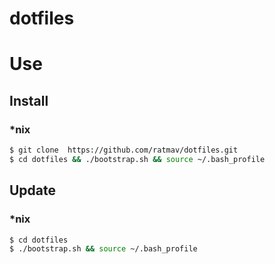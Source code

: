 dotfiles
========

# Use

## Install

### *nix

```bash
$ git clone  https://github.com/ratmav/dotfiles.git
$ cd dotfiles && ./bootstrap.sh && source ~/.bash_profile
```

## Update

### *nix

```bash
$ cd dotfiles
$ ./bootstrap.sh && source ~/.bash_profile
```
